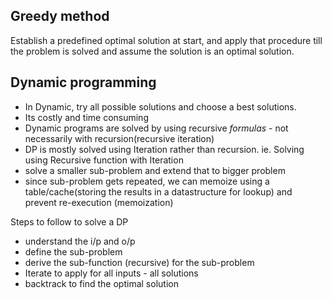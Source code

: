 ## Greedy method 
Establish a predefined optimal solution at start, and apply that procedure till the problem is solved and assume the 
solution is an optimal solution.

## Dynamic programming
- In Dynamic, try all possible solutions and choose a best solutions.
- Its costly and time consuming
- Dynamic programs are solved by using recursive *formulas* - not necessarily with recursion(recursive iteration) 
- DP is mostly solved using Iteration rather than recursion. ie. Solving using Recursive function with Iteration
- solve a smaller sub-problem and extend that to bigger problem
- since sub-problem gets repeated, we can memoize using a table/cache(storing the results in a datastructure for lookup) and prevent re-execution (memoization)

Steps to follow to solve a DP 
- understand the i/p and o/p
- define the sub-problem
- derive the sub-function (recursive) for the sub-problem
- Iterate to apply for all inputs - all solutions
- backtrack to find the optimal solution




